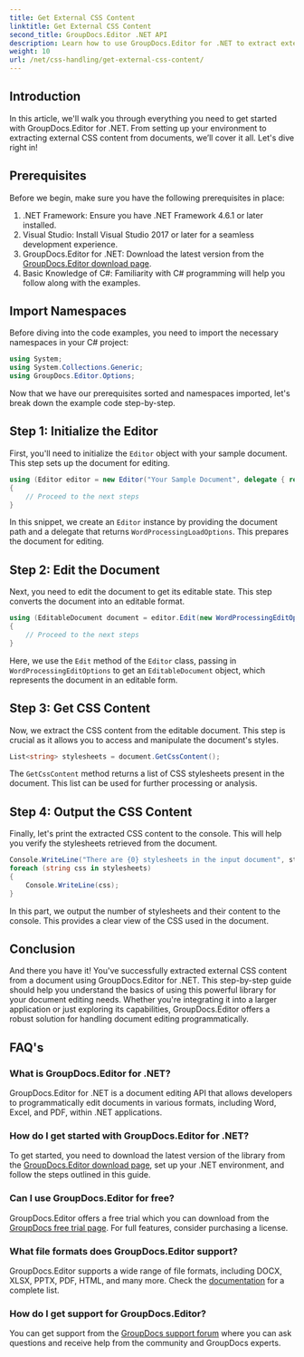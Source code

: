 ```yaml
---
title: Get External CSS Content
linktitle: Get External CSS Content
second_title: GroupDocs.Editor .NET API
description: Learn how to use GroupDocs.Editor for .NET to extract external CSS content from documents with this step-by-step guide. Perfect for developers integrating document.
weight: 10
url: /net/css-handling/get-external-css-content/
---
```

## Introduction
In this article, we'll walk you through everything you need to get started with GroupDocs.Editor for .NET. From setting up your environment to extracting external CSS content from documents, we’ll cover it all. Let's dive right in!
## Prerequisites
Before we begin, make sure you have the following prerequisites in place:
1. .NET Framework: Ensure you have .NET Framework 4.6.1 or later installed.
2. Visual Studio: Install Visual Studio 2017 or later for a seamless development experience.
3. GroupDocs.Editor for .NET: Download the latest version from the [GroupDocs.Editor download page](https://releases.groupdocs.com/editor/net/).
4. Basic Knowledge of C#: Familiarity with C# programming will help you follow along with the examples.
## Import Namespaces
Before diving into the code examples, you need to import the necessary namespaces in your C# project:
```csharp
using System;
using System.Collections.Generic;
using GroupDocs.Editor.Options;
```
Now that we have our prerequisites sorted and namespaces imported, let's break down the example code step-by-step.
## Step 1: Initialize the Editor
First, you'll need to initialize the `Editor` object with your sample document. This step sets up the document for editing.
```csharp
using (Editor editor = new Editor("Your Sample Document", delegate { return new WordProcessingLoadOptions(); }))
{
    // Proceed to the next steps
}
```
In this snippet, we create an `Editor` instance by providing the document path and a delegate that returns `WordProcessingLoadOptions`. This prepares the document for editing.
## Step 2: Edit the Document
Next, you need to edit the document to get its editable state. This step converts the document into an editable format.
```csharp
using (EditableDocument document = editor.Edit(new WordProcessingEditOptions()))
{
    // Proceed to the next steps
}
```
Here, we use the `Edit` method of the `Editor` class, passing in `WordProcessingEditOptions` to get an `EditableDocument` object, which represents the document in an editable form.
## Step 3: Get CSS Content
Now, we extract the CSS content from the editable document. This step is crucial as it allows you to access and manipulate the document's styles.
```csharp
List<string> stylesheets = document.GetCssContent();
```
The `GetCssContent` method returns a list of CSS stylesheets present in the document. This list can be used for further processing or analysis.
## Step 4: Output the CSS Content
Finally, let's print the extracted CSS content to the console. This will help you verify the stylesheets retrieved from the document.
```csharp
Console.WriteLine("There are {0} stylesheets in the input document", stylesheets.Count);
foreach (string css in stylesheets)
{
    Console.WriteLine(css);
}
```
In this part, we output the number of stylesheets and their content to the console. This provides a clear view of the CSS used in the document.
## Conclusion
And there you have it! You've successfully extracted external CSS content from a document using GroupDocs.Editor for .NET. This step-by-step guide should help you understand the basics of using this powerful library for your document editing needs. Whether you're integrating it into a larger application or just exploring its capabilities, GroupDocs.Editor offers a robust solution for handling document editing programmatically.
## FAQ's
### What is GroupDocs.Editor for .NET?
GroupDocs.Editor for .NET is a document editing API that allows developers to programmatically edit documents in various formats, including Word, Excel, and PDF, within .NET applications.
### How do I get started with GroupDocs.Editor for .NET?
To get started, you need to download the latest version of the library from the [GroupDocs.Editor download page](https://releases.groupdocs.com/editor/net/), set up your .NET environment, and follow the steps outlined in this guide.
### Can I use GroupDocs.Editor for free?
GroupDocs.Editor offers a free trial which you can download from the [GroupDocs free trial page](https://releases.groupdocs.com/). For full features, consider purchasing a license.
### What file formats does GroupDocs.Editor support?
GroupDocs.Editor supports a wide range of file formats, including DOCX, XLSX, PPTX, PDF, HTML, and many more. Check the [documentation](https://tutorials.groupdocs.com/editor/net/) for a complete list.
### How do I get support for GroupDocs.Editor?
You can get support from the [GroupDocs support forum](https://forum.groupdocs.com/c/editor/20) where you can ask questions and receive help from the community and GroupDocs experts.
